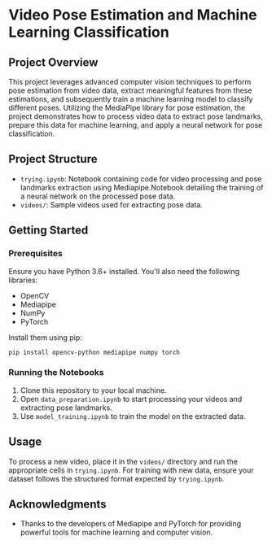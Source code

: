 # Video Pose Estimation and Machine Learning Classification 

## Project Overview
This project leverages advanced computer vision techniques to perform pose estimation from video data, extract meaningful features from these estimations, and subsequently train a machine learning model to classify different poses. Utilizing the MediaPipe library for pose estimation, the project demonstrates how to process video data to extract pose landmarks, prepare this data for machine learning, and apply a neural network for pose classification.

## Project Structure
- `trying.ipynb`: Notebook containing code for video processing and pose landmarks extraction using Mediapipe.Notebook detailing the training of a neural network on the processed pose data.
- `videos/`: Sample videos used for extracting pose data.

## Getting Started

### Prerequisites
Ensure you have Python 3.6+ installed. You'll also need the following libraries:
- OpenCV
- Mediapipe
- NumPy
- PyTorch

Install them using pip:
```
pip install opencv-python mediapipe numpy torch
```
### Running the Notebooks
1. Clone this repository to your local machine.
2. Open `data_preparation.ipynb` to start processing your videos and extracting pose landmarks.
3. Use `model_training.ipynb` to train the model on the extracted data.

## Usage
To process a new video, place it in the `videos/` directory and run the appropriate cells in `trying.ipynb`. For training with new data, ensure your dataset follows the structured format expected by `trying.ipynb`.

## Acknowledgments
- Thanks to the developers of Mediapipe and PyTorch for providing powerful tools for machine learning and computer vision.



